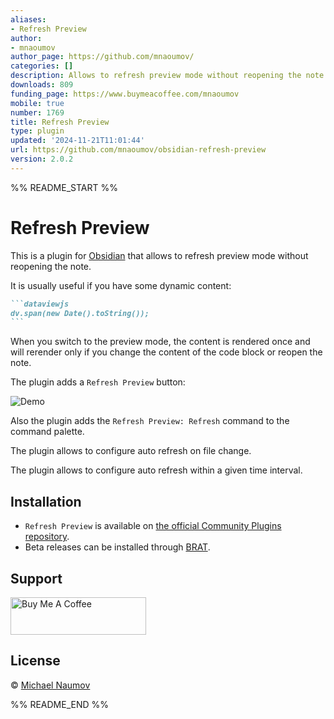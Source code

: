 ```yaml
---
aliases:
- Refresh Preview
author:
- mnaoumov
author_page: https://github.com/mnaoumov/
categories: []
description: Allows to refresh preview mode without reopening the note
downloads: 809
funding_page: https://www.buymeacoffee.com/mnaoumov
mobile: true
number: 1769
title: Refresh Preview
type: plugin
updated: '2024-11-21T11:01:44'
url: https://github.com/mnaoumov/obsidian-refresh-preview
version: 2.0.2
---
```


%% README_START %%

# Refresh Preview

This is a plugin for [Obsidian](https://obsidian.md/) that allows to refresh preview mode without reopening the note.

It is usually useful if you have some dynamic content:

````markdown
```dataviewjs
dv.span(new Date().toString());
```
````

When you switch to the preview mode, the content is rendered once and will rerender only if you change the content of the code block or reopen the note.

The plugin adds a `Refresh Preview` button:

![Demo](https://raw.githubusercontent.com/mnaoumov/obsidian-refresh-preview/HEAD/images/demo.gif)

Also the plugin adds the `Refresh Preview: Refresh` command to the command palette.

The plugin allows to configure auto refresh on file change.

The plugin allows to configure auto refresh within a given time interval.

## Installation

- `Refresh Preview` is available on [the official Community Plugins repository](https://obsidian.md/plugins?id=refresh-preview).
- Beta releases can be installed through [BRAT](https://github.com/TfTHacker/obsidian42-brat).

## Support

<a href="https://www.buymeacoffee.com/mnaoumov" target="_blank"><img src="https://cdn.buymeacoffee.com/buttons/v2/default-yellow.png" alt="Buy Me A Coffee" style="height: 60px !important;width: 217px !important;"></a>

## License

© [Michael Naumov](https://github.com/mnaoumov/)


%% README_END %%